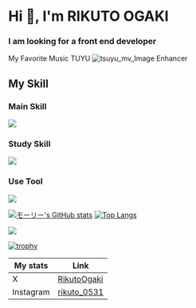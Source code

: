 <h1 align="left">Hi 👋, I'm RIKUTO OGAKI</h1>
<h3 align="left">I am looking for a front end developer</h3>

My Favorite Music TUYU
![tsuyu_mv_Image Enhancer](https://github.com/RikutoOgaki/RikutoOgaki/assets/114480030/3238e9e3-8785-467a-85ef-34ebf0edddd8)

<h2 align="left">My Skill</h2>
<h3>Main Skill</h3>
<p align="left">
  <a href="https://skillicons.dev">
    <img src="https://skillicons.dev/icons?i=html,css,scss,javascript,typescript,react,nextjs,vite" />
  </a>
</p>
<h3>Study Skill</h3>
<p align="left">
  <a href="https://skillicons.dev">
    <img src="https://skillicons.dev/icons?i=python,php,mysql,postgresql,flutter,prisma,docker" />
  </a>
</p>
<h3>Use Tool</h3>
<p align="left">
  <a href="https://skillicons.dev">
    <img src="https://skillicons.dev/icons?i=vscode,figma,ai,ps,pr,discord,notion" />
  </a>
</p>


[![モーリー's GitHub stats](https://github-readme-stats.vercel.app/api?username=RikutoOgaki&theme=midnight-purple&show__icons=true)](https://github.com/RikutoOgaki/github-readme-stats) 
[![Top Langs](https://github-readme-stats.vercel.app/api/top-langs/?username=RikutoOgaki&theme=midnight-purple&show__icons=true&layout=compact)](https://github.com/RikutoOgaki/github-readme-stats) 

[![](http://github-profile-summary-cards.vercel.app/api/cards/profile-details?username=RikutoOgaki&theme=jolly)](https://github.com/vn7n24fzkq/github-profile-summary-cards)


[![trophy](https://github-profile-trophy.vercel.app/?username=RikutoOgaki&theme=onedark)](https://github.com/ryo-ma/github-profile-trophy)



| My stats | Link |
|-----------|------|
| X | [RikutoOgaki](https://twitter.com/Rikuto_Ogaki) |
| Instagram | [rikuto_0531](https://www.instagram.com/rikut0_0531/) |
